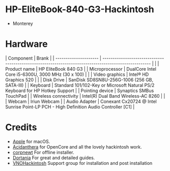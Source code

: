 # HP-EliteBook-840-G3-Hackintosh
- Monterey


# Hardware  
| Component             | Brank                                                                                                 |
| --------------------- | ----------------------------------------------------------------------------------------------------- |                                                                                        |
| Product name          | HP EliteBook 840 G3                                                                                   |
| Microprocessor        | DualCore Intel Core i5-6300U, 3000 MHz (30 x 100)                                                     |                                                                       |
| Video graphics        | Intel® HD Graphics 520                                                                                |                                          |
| Disk Drive            | SanDisk SD8SN8U-256G-1006 (256 GB, SATA-III)                                                          |
| Keyboard              | Standard 101/102-Key or Microsoft Natural PS/2 Keyboard for HP Hotkey Support                         |
| Pointing device       | Synaptics SMBus TouchPad  	                                                                          |
| Wireless connectivity | Intel(R) Dual Band Wireless-AC 8260                                                                   |                                                                             |
| Webcam                | Iriun Webcam  	                                                                                      |
| Audio Adapter         | Conexant Cx20724 @ Intel Sunrise Point-LP PCH - High Definition Audio Controller [C1]                 |


# Credits
- [Apple](https://apple.com) for macOS.
- [Acidanthera](https://github.com/acidanthera) for OpenCore and all the lovely hackintosh work.
- [corpnewt](https://github.com/corpnewt/) For offline installer.
- [Dortania](https://dortania.github.io/OpenCore-Install-Guide) For great and detailed guides.
- [VNOHackintosh](https://facebook.com/VNOHackintosh) Support group for installation and post installation
